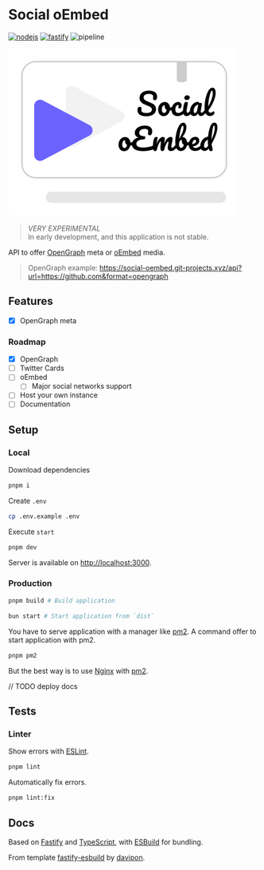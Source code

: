 # **Social oEmbed** <!-- omit in toc -->

[![nodejs](https://img.shields.io/static/v1?label=Node.js&message=v16.x&color=339933&style=flat-square&logo=node.js&logoColor=ffffff)](https://nodejs.org/en)
[![fastify](https://img.shields.io/static/v1?label=Fastify&message=v4.x&color=000000&style=flat-square&logo=fastify&logoColor=ffffff)](https://www.fastify.io)
![pipeline](https://gitlab.com/ewilan-riviere/social-oembed/badges/main/pipeline.svg)

![logo](/public/logo.svg)

> *VERY EXPERIMENTAL*  
> In early development, and this application is not stable.  

API to offer [OpenGraph](https://ogp.me/) meta or [oEmbed](https://oembed.com/) media.

> OpenGraph example: <https://social-oembed.git-projects.xyz/api?url=https://github.com&format=opengraph>

## Features

- [x] OpenGraph meta

### Roadmap

- [x] OpenGraph
- [ ] Twitter Cards
- [ ] oEmbed
  - [ ] Major social networks support
- [ ] Host your own instance
- [ ] Documentation

## **Setup**

### Local

Download dependencies

```bash
pnpm i
```

Create `.env`

```bash
cp .env.example .env
```

Execute `start`

```bash
pnpm dev
```

Server is available on <http://localhost:3000>.

### Production

```bash
pnpm build # Build application
```

```bash
bun start # Start application from `dist`
```

You have to serve application with a manager like [pm2](https://pm2.keymetrics.io/). A command offer to start application with pm2.

```bash
pnpm pm2
```

But the best way is to use [Nginx](https://www.nginx.com/) with [pm2](https://pm2.keymetrics.io/).

// TODO deploy docs

## Tests

### Linter

Show errors with [ESLint](https://eslint.org/).

```bash
pnpm lint
```

Automatically fix errors.

```bash
pnpm lint:fix
```

## Docs

Based on [Fastify](https://www.fastify.io/) and [TypeScript](https://www.typescriptlang.org/), with [ESBuild](https://esbuild.github.io/) for bundling.

From template [fastify-esbuild](https://github.com/davipon/fastify-esbuild) by [davipon](https://davipon.hashnode.dev/better-backend-dx-fastify-esbuild).
